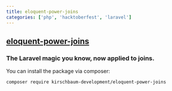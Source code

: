 ```yaml
---
title: eloquent-power-joins
categories: ['php', 'hacktoberfest', 'laravel']
---
```

## [eloquent-power-joins](https://github.com/kirschbaum-development/eloquent-power-joins)

### The Laravel magic you know, now applied to joins.


You can install the package via composer:

```bash
composer require kirschbaum-development/eloquent-power-joins
```
